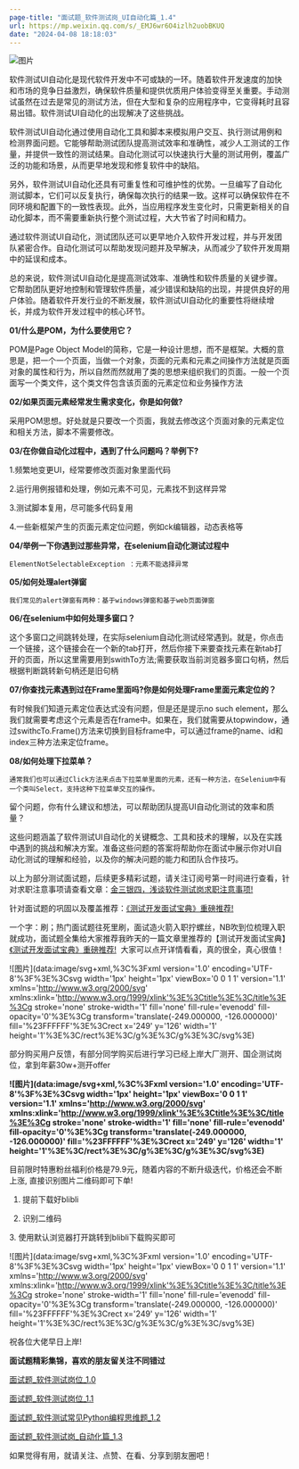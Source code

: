 ```yaml
---
page-title: "面试题_软件测试岗_UI自动化篇_1.4"
url: https://mp.weixin.qq.com/s/_EMJ6wr6O4izlh2uobBKUQ
date: "2024-04-08 18:18:03"
---
```

![图片](https://mmbiz.qpic.cn/mmbiz_png/434uGiasvPDzAJWTTLkjvm88F9IUW0EL8Gpt4Lic44PmbLJ4ucrF2Bm3icTvueBza7rcx7CedCRJpcibyZic1JFd9JA/640?wx_fmt=png&tp=webp&wxfrom=5&wx_lazy=1&wx_co=1)

软件测试UI自动化是现代软件开发中不可或缺的一环。随着软件开发速度的加快和市场的竞争日益激烈，确保软件质量和提供优质用户体验变得至关重要。手动测试虽然在过去是常见的测试方法，但在大型和复杂的应用程序中，它变得耗时且容易出错。软件测试UI自动化的出现解决了这些挑战。

软件测试UI自动化通过使用自动化工具和脚本来模拟用户交互、执行测试用例和检测界面问题。它能够帮助测试团队提高测试效率和准确性，减少人工测试的工作量，并提供一致性的测试结果。自动化测试可以快速执行大量的测试用例，覆盖广泛的功能和场景，从而更早地发现和修复软件中的缺陷。

另外，软件测试UI自动化还具有可重复性和可维护性的优势。一旦编写了自动化测试脚本，它们可以反复执行，确保每次执行的结果一致。这样可以确保软件在不同环境和配置下的一致性表现。此外，当应用程序发生变化时，只需更新相关的自动化脚本，而不需要重新执行整个测试过程，大大节省了时间和精力。

通过软件测试UI自动化，测试团队还可以更早地介入软件开发过程，并与开发团队紧密合作。自动化测试可以帮助发现问题并及早解决，从而减少了软件开发周期中的延误和成本。

总的来说，软件测试UI自动化是提高测试效率、准确性和软件质量的关键步骤。它帮助团队更好地控制和管理软件质量，减少错误和缺陷的出现，并提供良好的用户体验。随着软件开发行业的不断发展，软件测试UI自动化的重要性将继续增长，并成为软件开发过程中的核心环节。

**01/什么是POM，为什么要使用它？**

POM是Page Object Model的简称，它是一种设计思想，而不是框架。大概的意思是，把一个一个页面，当做一个对象，页面的元素和元素之间操作方法就是页面对象的属性和行为，所以自然而然就用了类的思想来组织我们的页面。一般一个页面写一个类文件，这个类文件包含该页面的元素定位和业务操作方法

**02/如果页面元素经常发生需求变化，你是如何做?**

采用POM思想。好处就是只要改一个页面，我就去修改这个页面对象的元素定位和相关方法，脚本不需要修改。

**03/在你做自动化过程中，遇到了什么问题吗？举例下?**

1.频繁地变更UI，经常要修改页面对象里面代码

2.运行用例报错和处理，例如元素不可见，元素找不到这样异常

3.测试脚本复用，尽可能多代码复用

4.一些新框架产生的页面元素定位问题，例如ck编辑器，动态表格等

**04/举例一下你遇到过那些异常，在selenium自动化测试过程中**

```
ElementNotSelectableException ：元素不能选择异常
```

****05/如何处理alert弹窗****

```
我们常见的alert弹窗有两种：基于windows弹窗和基于web页面弹窗
```

********06/在selenium中如何处理多窗口？********

这个多窗口之间跳转处理，在实际selenium自动化测试经常遇到。就是，你点击一个链接，这个链接会在一个新的tab打开，然后你接下来要查找元素在新tab打开的页面，所以这里需要用到swithTo方法;需要获取当前浏览器多窗口句柄，然后根据判断跳转新句柄还是旧句柄

**07/你查找元素遇到过在Frame里面吗?你是如何处理Frame里面元素定位的？**

有时候我们知道元素定位表达式没有问题，但是还是提示no such element，那么我们就需要考虑这个元素是否在frame中。如果在，我们就需要从topwindow，通过swithcTo.Frame()方法来切换到目标frame中，可以通过frame的name、id和index三种方法来定位frame。

**08/如何处理下拉菜单？**

```
通常我们也可以通过Click方法来点击下拉菜单里面的元素，还有一种方法，在Selenium中有一个类叫Select，支持这种下拉菜单交互的操作。
```

留个问题，你有什么建议和想法，可以帮助团队提高UI自动化测试的效率和质量？

这些问题涵盖了软件测试UI自动化的关键概念、工具和技术的理解，以及在实践中遇到的挑战和解决方案。准备这些问题的答案将帮助你在面试中展示你对UI自动化测试的理解和经验，以及你的解决问题的能力和团队合作技巧。

以上为部分测试面试题，后续更多精彩试题，请关注订阅号第一时间进行查看，针对求职注意事项请查看文章：[金三银四，浅谈软件测试岗求职注意事项!](http://mp.weixin.qq.com/s?__biz=MzUyNTUwNTU5Nw==&mid=2247495202&idx=1&sn=8f525aad4d2521a219cb724a76f990fb&chksm=fa1fab70cd682266ff13776db192c797c980d9c973830fa52ee504450bff8eedd45374cc50a5&scene=21#wechat_redirect)  

针对面试题的巩固以及覆盖推荐：[《测试开发面试宝典》重磅推荐!](http://mp.weixin.qq.com/s?__biz=MzUyNTUwNTU5Nw==&mid=2247495190&idx=1&sn=a631bfbb113d5b08f04a07707eb1e43c&chksm=fa1fab44cd682252e634c5231e835ddee36328b270b2f3b20350717cae9f3197fcb08e36e4a1&scene=21#wechat_redirect)  

一个字：刷；热门面试题往死里刷，面试造火箭入职拧螺丝，NB吹到位梳理入职就成功，面试题全集给大家推荐我昨天的一篇文章里推荐的【测试开发面试宝典】[《测试开发面试宝典》重磅推荐!](http://mp.weixin.qq.com/s?__biz=MzUyNTUwNTU5Nw==&mid=2247495190&idx=1&sn=a631bfbb113d5b08f04a07707eb1e43c&chksm=fa1fab44cd682252e634c5231e835ddee36328b270b2f3b20350717cae9f3197fcb08e36e4a1&scene=21#wechat_redirect)  大家可以点开详情看看，真的很全，真心很值！

![图片](data:image/svg+xml,%3C%3Fxml version='1.0' encoding='UTF-8'%3F%3E%3Csvg width='1px' height='1px' viewBox='0 0 1 1' version='1.1' xmlns='http://www.w3.org/2000/svg' xmlns:xlink='http://www.w3.org/1999/xlink'%3E%3Ctitle%3E%3C/title%3E%3Cg stroke='none' stroke-width='1' fill='none' fill-rule='evenodd' fill-opacity='0'%3E%3Cg transform='translate(-249.000000, -126.000000)' fill='%23FFFFFF'%3E%3Crect x='249' y='126' width='1' height='1'%3E%3C/rect%3E%3C/g%3E%3C/g%3E%3C/svg%3E)

部分购买用户反馈，有部分同学购买后进行学习已经上岸大厂测开、国企测试岗位，拿到年薪30w+测开offer

**![图片](data:image/svg+xml,%3C%3Fxml version='1.0' encoding='UTF-8'%3F%3E%3Csvg width='1px' height='1px' viewBox='0 0 1 1' version='1.1' xmlns='http://www.w3.org/2000/svg' xmlns:xlink='http://www.w3.org/1999/xlink'%3E%3Ctitle%3E%3C/title%3E%3Cg stroke='none' stroke-width='1' fill='none' fill-rule='evenodd' fill-opacity='0'%3E%3Cg transform='translate(-249.000000, -126.000000)' fill='%23FFFFFF'%3E%3Crect x='249' y='126' width='1' height='1'%3E%3C/rect%3E%3C/g%3E%3C/g%3E%3C/svg%3E)**

目前限时特惠粉丝福利价格是79.9元，随着内容的不断升级迭代，价格还会不断上涨, 直接识别图片二维码即可下单!

1.  提前下载好blibli
    
2.  识别二维码  
    

3\. 使用默认浏览器打开跳转到blibli下载购买即可

![图片](data:image/svg+xml,%3C%3Fxml version='1.0' encoding='UTF-8'%3F%3E%3Csvg width='1px' height='1px' viewBox='0 0 1 1' version='1.1' xmlns='http://www.w3.org/2000/svg' xmlns:xlink='http://www.w3.org/1999/xlink'%3E%3Ctitle%3E%3C/title%3E%3Cg stroke='none' stroke-width='1' fill='none' fill-rule='evenodd' fill-opacity='0'%3E%3Cg transform='translate(-249.000000, -126.000000)' fill='%23FFFFFF'%3E%3Crect x='249' y='126' width='1' height='1'%3E%3C/rect%3E%3C/g%3E%3C/g%3E%3C/svg%3E)

祝各位大佬早日上岸!

**面试题精彩集锦，喜欢的朋友留关注不同错过**

[面试题\_软件测试岗位\_1.0](http://mp.weixin.qq.com/s?__biz=MzUyNTUwNTU5Nw==&mid=2247495313&idx=1&sn=a2ec431d5def2e29a855fbf891c8598a&chksm=fa1fabc3cd6822d5e1cd1cdb9393021d2114ff15de5d117229f9c407def1ba1cc97946c51bd3&scene=21#wechat_redirect)  

[面试题\_软件测试岗位\_1.1](http://mp.weixin.qq.com/s?__biz=MzUyNTUwNTU5Nw==&mid=2247495323&idx=1&sn=cb9dd2d7041d59d7ec2fa96e74421d61&chksm=fa1fabc9cd6822dfa9917029e3920810f07c8f7338c26b92bd461f0ac7e8092d89724b5f3da0&scene=21#wechat_redirect)  

[面试题\_软件测试常见Python编程思维题\_1.2](http://mp.weixin.qq.com/s?__biz=MzUyNTUwNTU5Nw==&mid=2247495335&idx=1&sn=45ed6da341ee75d27d63c10de630182f&chksm=fa1fabf5cd6822e376d2f985dc5a3e94704f49dbb6068a47b2bf4de971c2a3e6ce7b96944419&scene=21#wechat_redirect)

[面试题\_软件测试岗\_自动化篇\_1.3](http://mp.weixin.qq.com/s?__biz=MzUyNTUwNTU5Nw==&mid=2247495345&idx=1&sn=c621cf065b26410e0ee9073f046fdd58&chksm=fa1fabe3cd6822f578ae5cab434a6b2553f80e10932f02bfc145ae9e8fe7e576d2fdc01d50ea&scene=21#wechat_redirect)  

如果觉得有用，就请关注、点赞、在看、分享到朋友圈吧！